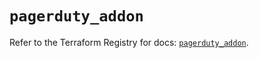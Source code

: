 # `pagerduty_addon`

Refer to the Terraform Registry for docs: [`pagerduty_addon`](https://registry.terraform.io/providers/pagerduty/pagerduty/3.11.4/docs/resources/addon).
